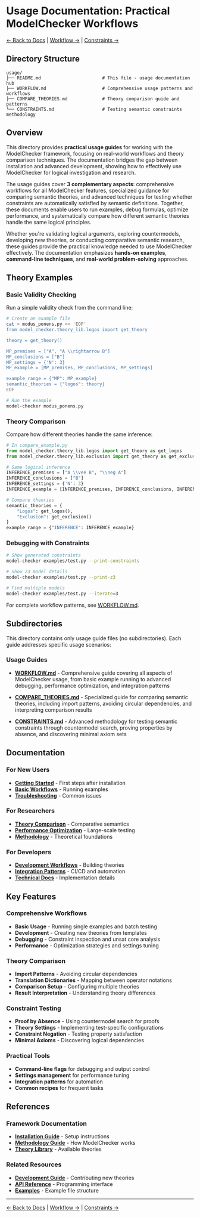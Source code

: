 # Usage Documentation: Practical ModelChecker Workflows

[← Back to Docs](../README.md) | [Workflow →](WORKFLOW.md) | [Constraints →](CONSTRAINTS.md)

## Directory Structure

```
usage/
├── README.md                       # This file - usage documentation hub
├── WORKFLOW.md                     # Comprehensive usage patterns and workflows
├── COMPARE_THEORIES.md             # Theory comparison guide and patterns
└── CONSTRAINTS.md                  # Testing semantic constraints methodology
```

## Overview

This directory provides **practical usage guides** for working with the ModelChecker framework, focusing on real-world workflows and theory comparison techniques. The documentation bridges the gap between installation and advanced development, showing how to effectively use ModelChecker for logical investigation and research.

The usage guides cover **3 complementary aspects**: comprehensive workflows for all ModelChecker features, specialized guidance for comparing semantic theories, and advanced techniques for testing whether constraints are automatically satisfied by semantic definitions. Together, these documents enable users to run examples, debug formulas, optimize performance, and systematically compare how different semantic theories handle the same logical principles.

Whether you're validating logical arguments, exploring countermodels, developing new theories, or conducting comparative semantic research, these guides provide the practical knowledge needed to use ModelChecker effectively. The documentation emphasizes **hands-on examples**, **command-line techniques**, and **real-world problem-solving** approaches.

## Theory Examples

### Basic Validity Checking

Run a simple validity check from the command line:

```bash
# Create an example file
cat > modus_ponens.py << 'EOF'
from model_checker.theory_lib.logos import get_theory

theory = get_theory()

MP_premises = ["A", "A \\rightarrow B"]
MP_conclusions = ["B"]
MP_settings = {'N': 3}
MP_example = [MP_premises, MP_conclusions, MP_settings]

example_range = {"MP": MP_example}
semantic_theories = {"logos": theory}
EOF

# Run the example
model-checker modus_ponens.py
```

### Theory Comparison

Compare how different theories handle the same inference:

```python
# In compare_example.py
from model_checker.theory_lib.logos import get_theory as get_logos
from model_checker.theory_lib.exclusion import get_theory as get_exclusion

# Same logical inference
INFERENCE_premises = ["A \\vee B", "\\neg A"]
INFERENCE_conclusions = ["B"]
INFERENCE_settings = {'N': 3}
INFERENCE_example = [INFERENCE_premises, INFERENCE_conclusions, INFERENCE_settings]

# Compare theories
semantic_theories = {
    "Logos": get_logos(),
    "Exclusion": get_exclusion()
}
example_range = {"INFERENCE": INFERENCE_example}
```

### Debugging with Constraints

```bash
# Show generated constraints
model-checker examples/test.py --print-constraints

# Show Z3 model details
model-checker examples/test.py --print-z3

# Find multiple models
model-checker examples/test.py --iterate=3
```

For complete workflow patterns, see [WORKFLOW.md](WORKFLOW.md).

## Subdirectories

This directory contains only usage guide files (no subdirectories). Each guide addresses specific usage scenarios:

### Usage Guides

- **[WORKFLOW.md](WORKFLOW.md)** - Comprehensive guide covering all aspects of ModelChecker usage, from basic example running to advanced debugging, performance optimization, and integration patterns

- **[COMPARE_THEORIES.md](COMPARE_THEORIES.md)** - Specialized guide for comparing semantic theories, including import patterns, avoiding circular dependencies, and interpreting comparison results

- **[CONSTRAINTS.md](CONSTRAINTS.md)** - Advanced methodology for testing semantic constraints through countermodel search, proving properties by absence, and discovering minimal axiom sets

## Documentation

### For New Users
- **[Getting Started](../installation/GETTING_STARTED.md)** - First steps after installation
- **[Basic Workflows](WORKFLOW.md#basic-workflows)** - Running examples
- **[Troubleshooting](WORKFLOW.md#troubleshooting)** - Common issues

### For Researchers
- **[Theory Comparison](COMPARE_THEORIES.md)** - Comparative semantics
- **[Performance Optimization](WORKFLOW.md#performance-optimization)** - Large-scale testing
- **[Methodology](../methodology/README.md)** - Theoretical foundations

### For Developers
- **[Development Workflows](WORKFLOW.md#theory-development-workflow)** - Building theories
- **[Integration Patterns](WORKFLOW.md#integration-patterns)** - CI/CD and automation
- **[Technical Docs](../../Code/docs/README.md)** - Implementation details

## Key Features

### Comprehensive Workflows
- **Basic Usage** - Running single examples and batch testing
- **Development** - Creating new theories from templates
- **Debugging** - Constraint inspection and unsat core analysis
- **Performance** - Optimization strategies and settings tuning

### Theory Comparison
- **Import Patterns** - Avoiding circular dependencies
- **Translation Dictionaries** - Mapping between operator notations
- **Comparison Setup** - Configuring multiple theories
- **Result Interpretation** - Understanding theory differences

### Constraint Testing
- **Proof by Absence** - Using countermodel search for proofs
- **Theory Settings** - Implementing test-specific configurations
- **Constraint Negation** - Testing property satisfaction
- **Minimal Axioms** - Discovering logical dependencies

### Practical Tools
- **Command-line flags** for debugging and output control
- **Settings management** for performance tuning
- **Integration patterns** for automation
- **Common recipes** for frequent tasks

## References

### Framework Documentation
- **[Installation Guide](../installation/README.md)** - Setup instructions
- **[Methodology Guide](../methodology/README.md)** - How ModelChecker works
- **[Theory Library](../../Code/src/model_checker/theory_lib/README.md)** - Available theories

### Related Resources
- **[Development Guide](../../Code/docs/DEVELOPMENT.md)** - Contributing new theories
- **[API Reference](../../Code/src/model_checker/README.md)** - Programming interface
- **[Examples](../../Code/docs/EXAMPLES.md)** - Example file structure

---

[← Back to Docs](../README.md) | [Workflow →](WORKFLOW.md) | [Constraints →](CONSTRAINTS.md)